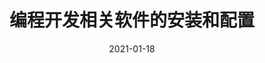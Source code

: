 ---
title: "编程开发相关软件的安装和配置"
linkTitle: "开发软件"
weight: 500
date: 2021-01-18
description: >
  Linux Mint编程开发相关软件的安装和配置
---
